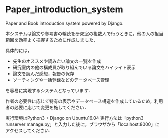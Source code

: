 # Paper_introduction_system
Paper and Book introduction system powered by Django.

本システムは論文や参考書の輪読を研究室の複数人で行うときに，他の人の担当範囲を効率よく把握するために作成しました．

具体的には，

* 先生のオススメや読みたい論文の一覧を作成
* 研究室内の他の構成員が取り組んでいる論文をハイライト表示
* 論文を読んだ感想，報告の保存
* ソーティングや一括登録などのデータベース管理

を容易に実現するシステムとなっています．

作者の必要性に応じて特有の表示やデータベース構造を作成しているため，利用者の必要に応じて変更を施してください．

実行環境はPython3 + Django on Ubuntu16.04
実行方法は「python3 runserver manage.py」と入力した後に，ブラウザから「localhost:8000」にアクセスしてください．
